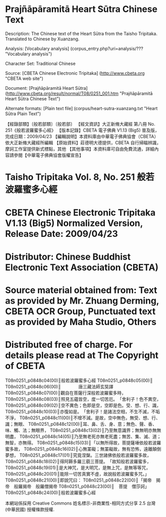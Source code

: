 # Prajñāpāramitā Heart Sūtra Chinese Text

Description: The Chinese text of the Heart Sūtra from the Taisho Tripitaka. Translated to Chinese by Xuanzang.

Analysis: [Vocabulary analysis] (corpus_entry.php?uri=analysis/??? "Vocabulary analysis")

Character Set: Traditional Chinese

Source: [CBETA Chinese Electronic Tripitaka] (http://www.cbeta.org "CBETA web site")

Document: [Prajñāpāramitā Heart Sūtra] (http://www.cbeta.org/result/normal/T08/0251_001.htm "Prajñāpāramitā Heart Sūtra Chinese Text")

Alternate formats: [Plain text file] (corpus/heart-sutra-xuanzang.txt "Heart Sūtra Plain Text")

【經錄部類】〔般若部類〕〔般若部〕
【經文資訊】大正新脩大藏經 第八冊 No. 251《般若波羅蜜多心經》
【版本記錄】CBETA 電子佛典 V1.13 (Big5) 普及版，完成日期：2009/04/23
【編輯說明】本資料庫由中華電子佛典協會（CBETA）依大正新脩大藏經所編輯
【原始資料】莊德明大德提供，CBETA 自行掃瞄辨識，摩訶工作室提供新式標點，其他
【其他事項】本資料庫可自由免費流通，詳細內容請參閱【中華電子佛典協會版權宣告】
# Taisho Tripitaka Vol. 8, No. 251 般若波羅蜜多心經
# CBETA Chinese Electronic Tripitaka V1.13 (Big5) Normalized Version, Release Date: 2009/04/23
# Distributor: Chinese Buddhist Electronic Text Association (CBETA)
# Source material obtained from: Text as provided by Mr. Zhuang Derming, CBETA OCR Group, Punctuated text as provided by Maha Studio, Others
# Distributed free of charge. For details please read at The Copyright of CBETA

T08n0251_p0848c04(00)║般若波羅蜜多心經
T08n0251_p0848c05(00)║
T08n0251_p0848c06(00)║　　　　唐三藏法師玄奘譯
T08n0251_p0848c07(00)║觀自在菩薩行深般若波羅蜜多時，
T08n0251_p0848c08(03)║照見五蘊皆空，度一切苦厄。　「舍利子！色不異空，
T08n0251_p0848c09(02)║空不異色；色即是空，空即是色。受、想、行、識，
T08n0251_p0848c10(03)║亦復如是。　「舍利子！是諸法空相，不生不滅，不垢不淨，
T08n0251_p0848c11(00)║不增不減。是故，空中無色，無受、想、行、識；無眼、
T08n0251_p0848c12(00)║耳、鼻、舌、身、意；無色、聲、香、味、觸、法；無眼界，
T08n0251_p0848c13(02)║乃至無意識界；無無明亦無無明盡，
T08n0251_p0848c14(05)║乃至無老死亦無老死盡；無苦、集、滅、道；無智，亦無得。
T08n0251_p0848c15(03)║「以無所得故，菩提薩埵依般若波羅蜜多故，
T08n0251_p0848c16(02)║心無罣礙；無罣礙故，無有恐怖，遠離顛倒夢想，
T08n0251_p0848c17(01)║究竟涅槃。三世諸佛依般若波羅蜜多故，
T08n0251_p0848c18(02)║得阿耨多羅三藐三菩提。　「故知般若波羅蜜多，
T08n0251_p0848c19(01)║是大神咒，是大明咒，是無上咒，是無等等咒，
T08n0251_p0848c20(01)║能除一切苦真實不虛，故說般若波羅蜜多咒。」
T08n0251_p0848c21(00)║即說咒曰：
T08n0251_p0848c22(00)║「揭帝　揭帝　般羅揭帝　般羅僧揭帝
T08n0251_p0848c23(00)║　菩提　僧莎訶」
T08n0251_p0848c24(00)║般若波羅蜜多心經

本網站係採用 Creative Commons 姓名標示-非商業性-相同方式分享 2.5 台灣 (中華民國) 授權條款授權.

